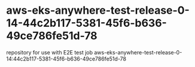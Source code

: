 # aws-eks-anywhere-test-release-0-14-44c2b117-5381-45f6-b636-49ce786fe51d-78
repository for use with E2E test job aws-eks-anywhere-test-release-0-14:44c2b117-5381-45f6-b636-49ce786fe51d-78
